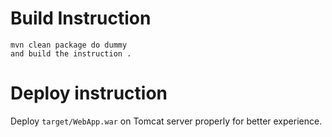 

# Build Instruction


```
mvn clean package do dummy
and build the instruction .
```

# Deploy instruction

Deploy ```target/WebApp.war``` on Tomcat server properly for better experience.

